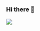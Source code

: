 ### Hi there 👋

![](https://github-readme-stats.vercel.app/api?username=pk910&show_icons=true&hide_title=true&theme=dark&count_private=true&hide=stars)

<!--
**pk910/pk910** is a ✨ _special_ ✨ repository because its `README.md` (this file) appears on your GitHub profile.

Here are some ideas to get you started:

- 🔭 I’m currently working on ...
- 🌱 I’m currently learning ...
- 👯 I’m looking to collaborate on ...
- 🤔 I’m looking for help with ...
- 💬 Ask me about ...
- 📫 How to reach me: ...
- 😄 Pronouns: ...
- ⚡ Fun fact: ...
-->
